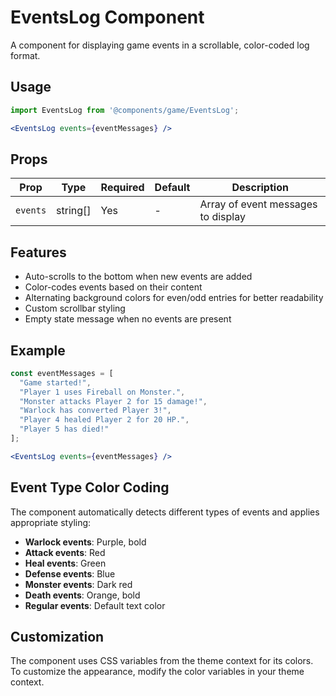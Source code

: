 # EventsLog Component

A component for displaying game events in a scrollable, color-coded log format.

## Usage

```jsx
import EventsLog from '@components/game/EventsLog';

<EventsLog events={eventMessages} />
```

## Props

| Prop | Type | Required | Default | Description |
|------|------|----------|---------|-------------|
| `events` | string[] | Yes | - | Array of event messages to display |

## Features

- Auto-scrolls to the bottom when new events are added
- Color-codes events based on their content
- Alternating background colors for even/odd entries for better readability
- Custom scrollbar styling
- Empty state message when no events are present

## Example

```jsx
const eventMessages = [
  "Game started!",
  "Player 1 uses Fireball on Monster.",
  "Monster attacks Player 2 for 15 damage!",
  "Warlock has converted Player 3!",
  "Player 4 healed Player 2 for 20 HP.",
  "Player 5 has died!"
];

<EventsLog events={eventMessages} />
```

## Event Type Color Coding

The component automatically detects different types of events and applies appropriate styling:

- **Warlock events**: Purple, bold
- **Attack events**: Red
- **Heal events**: Green
- **Defense events**: Blue
- **Monster events**: Dark red
- **Death events**: Orange, bold
- **Regular events**: Default text color

## Customization

The component uses CSS variables from the theme context for its colors. To customize the appearance, modify the color variables in your theme context.